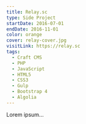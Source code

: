 ```yaml
---
title: Relay.sc
type: Side Project
startDate: 2016-07-01
endDate: 2016-11-01
color: orange
cover: relay-cover.jpg
visitLink: https://relay.sc
tags:
  - Craft CMS
  - PHP
  - JavaScript
  - HTML5
  - CSS3
  - Gulp
  - Bootstrap 4
  - Algolia
---
```

Lorem ipsum...
